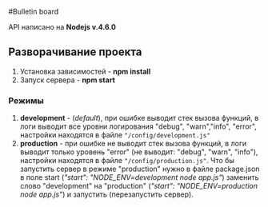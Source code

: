 #Bulletin board

API написано на **Nodejs v.4.6.0**

## Разворачивание проекта

1) Установка зависимостей - **npm install**
2) Запуск сервера - **npm start**
    
### Режимы

1) **development** - (_default_), при ошибке выводит стек вызова функций,
в логи выводит все уровни логирования "debug", "warn","info",
"error", настройки находятся в файле `"/config/development.js"`
2) **production** - при ошибке не выводит стек вызова функций, в логи
выводит только уровень "error" (не выводит: "debug", "warn", "info"),
настройки находятся в файле `"/config/production.js"`. Что бы
запустить сервер в режиме "production" нужно в файле package.json
в поле start (_"start": "NODE_ENV=development node app.js"_) заменить
слово "development" на "production" (_"start": "NODE_ENV=production_
_node app.js"_) и запустить (перезапустить сервер).
